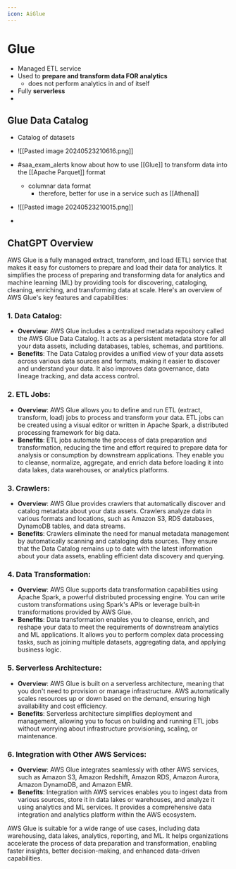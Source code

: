 ```yaml
---
icon: AiGlue
---
```

# Glue

- Managed ETL service
- Used to **prepare and transform data FOR analytics**
	- does not perform analytics in and of itself
- Fully **serverless**
-  

## Glue Data Catalog
- Catalog of datasets
- ![[Pasted image 20240523210616.png]]

- #saa_exam_alerts know about how to use [[Glue]] to transform data into the [[Apache Parquet]] format
	- columnar data format
		- therefore, better for use in a service such as [[Athena]]
- ![[Pasted image 20240523210015.png]]
- 


## ChatGPT Overview

AWS Glue is a fully managed extract, transform, and load (ETL) service that makes it easy for customers to prepare and load their data for analytics. It simplifies the process of preparing and transforming data for analytics and machine learning (ML) by providing tools for discovering, cataloging, cleaning, enriching, and transforming data at scale. Here's an overview of AWS Glue's key features and capabilities:

### 1. Data Catalog:

- **Overview**: AWS Glue includes a centralized metadata repository called the AWS Glue Data Catalog. It acts as a persistent metadata store for all your data assets, including databases, tables, schemas, and partitions.
- **Benefits**: The Data Catalog provides a unified view of your data assets across various data sources and formats, making it easier to discover and understand your data. It also improves data governance, data lineage tracking, and data access control.

### 2. ETL Jobs:

- **Overview**: AWS Glue allows you to define and run ETL (extract, transform, load) jobs to process and transform your data. ETL jobs can be created using a visual editor or written in Apache Spark, a distributed processing framework for big data.
- **Benefits**: ETL jobs automate the process of data preparation and transformation, reducing the time and effort required to prepare data for analysis or consumption by downstream applications. They enable you to cleanse, normalize, aggregate, and enrich data before loading it into data lakes, data warehouses, or analytics platforms.

### 3. Crawlers:

- **Overview**: AWS Glue provides crawlers that automatically discover and catalog metadata about your data assets. Crawlers analyze data in various formats and locations, such as Amazon S3, RDS databases, DynamoDB tables, and data streams.
- **Benefits**: Crawlers eliminate the need for manual metadata management by automatically scanning and cataloging data sources. They ensure that the Data Catalog remains up to date with the latest information about your data assets, enabling efficient data discovery and querying.

### 4. Data Transformation:

- **Overview**: AWS Glue supports data transformation capabilities using Apache Spark, a powerful distributed processing engine. You can write custom transformations using Spark's APIs or leverage built-in transformations provided by AWS Glue.
- **Benefits**: Data transformation enables you to cleanse, enrich, and reshape your data to meet the requirements of downstream analytics and ML applications. It allows you to perform complex data processing tasks, such as joining multiple datasets, aggregating data, and applying business logic.

### 5. Serverless Architecture:

- **Overview**: AWS Glue is built on a serverless architecture, meaning that you don't need to provision or manage infrastructure. AWS automatically scales resources up or down based on the demand, ensuring high availability and cost efficiency.
- **Benefits**: Serverless architecture simplifies deployment and management, allowing you to focus on building and running ETL jobs without worrying about infrastructure provisioning, scaling, or maintenance.

### 6. Integration with Other AWS Services:

- **Overview**: AWS Glue integrates seamlessly with other AWS services, such as Amazon S3, Amazon Redshift, Amazon RDS, Amazon Aurora, Amazon DynamoDB, and Amazon EMR.
- **Benefits**: Integration with AWS services enables you to ingest data from various sources, store it in data lakes or warehouses, and analyze it using analytics and ML services. It provides a comprehensive data integration and analytics platform within the AWS ecosystem.

AWS Glue is suitable for a wide range of use cases, including data warehousing, data lakes, analytics, reporting, and ML. It helps organizations accelerate the process of data preparation and transformation, enabling faster insights, better decision-making, and enhanced data-driven capabilities.
